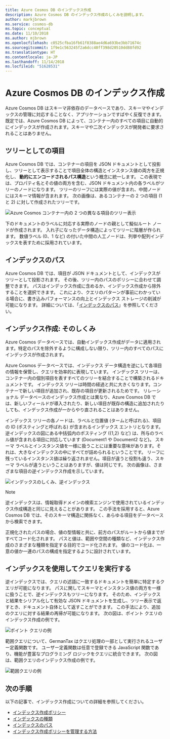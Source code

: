 ```yaml
---
title: Azure Cosmos DB のインデックス作成
description: Azure Cosmos DB のインデックス作成のしくみを説明します。
author: markjbrown
ms.service: cosmos-db
ms.topic: conceptual
ms.date: 11/10/2018
ms.author: mjbrown
ms.openlocfilehash: c0525cfba16fb61f8388ae4d6a693be3bb71674c
ms.sourcegitcommit: 1f9e1c563245f2a6dcc40ff398d20510dd88fd92
ms.translationtype: HT
ms.contentlocale: ja-JP
ms.lasthandoff: 11/14/2018
ms.locfileid: "51628531"
---
```

# <a name="indexing-in-azure-cosmos-db"></a>Azure Cosmos DB のインデックス作成

Azure Cosmos DB はスキーマ非依存のデータベースであり、スキーマやインデックスの管理に対応することなく、アプリケーションですばやく反復できます。 既定では、Azure Cosmos DB によって、コンテナー内のすべての項目に自動的にインデックスが作成されます。スキーマや二次インデックスが開発者に要求されることはありません。

## <a name="items-as-trees"></a>ツリーとしての項目

Azure Cosmos DB では、コンテナーの項目を JSON ドキュメントとして投影し、ツリーとして表示することで項目全体の構造とインスタンス値の両方を正規化し、 **動的にエンコードされるパス構造**という概念に統一します。 この表現では、プロパティ名とその値の両方を含む、JSON ドキュメント内の各ラベルがツリーのノードになります。 ツリーのリーフには実際の値が含まれ、中間ノードにはスキーマ情報が含まれます。 次の画像は、あるコンテナーの 2 つの項目 (1 と 2) に対して作成されたツリーです。

![Azure Cosmos コンテナー内の 2 つの異なる項目のツリー表示](./media/index-overview/indexing-as-tree.png)

下のドキュメントのラベルに対応する実際のノードの親として擬似ルート ノードが作成されます。 入れ子になったデータ構造によってツリーに階層が作られます。 数値ラベル (0、1 など) の付いた中間の人工ノードは、列挙や配列インデックスを表すために採用されています。

## <a name="index-paths"></a>インデックスのパス

Azure Cosmos DB では、項目が JSON ドキュメントとして、インデックスがツリーとして投影されます。 その後、ツリー内のパスのポリシーに合わせて調整できます。 パスはインデックス作成に含めるか、インデックス作成から除外することを選択できます。 これにより、クエリのパターンが事前にわかっている場合に、書き込みパフォーマンスの向上とインデックス ストレージの削減が可能になります。 詳細については、「[インデックスのパス](index-paths.md)」を参照してください。

## <a name="indexing-under-the-hood"></a>インデックス作成: そのしくみ

Azure Cosmos データベースでは、自動インデックス作成がデータに適用されます。特定のパスを除外するように構成しない限り、ツリー内のすべてのパスにインデックスが作成されます。

Azure Cosmos データベースでは、インデックス データ構造を逆にして各項目の情報を保管し、クエリを効率的に表現しています。 インデックス ツリーは、コンテナー内の個別項目を表すすべてのツリーを結合することで構築されるドキュメントです。 インデックス ツリーは時間の経過と共に大きくなります。コンテナーで新しい項目が追加され、既存の項目が更新されるためです。 リレーショナル データベースのインデックス作成とは異なり、Azure Cosmos DB では、新しいフィールドが導入されたり、新しい項目が既存の構造に追加されたりしても、インデックス作成が一からやり直されることはありません。 

インデックス ツリーの各ノードは、ラベルと位置値 (タームと呼ばれる)、項目の ID (ポスティングと呼ばれる) が含まれるインデックス エントリとなります。 逆インデックスの図にある中括弧内のポスティング ({1,2} など) は、所与のラベル値が含まれる項目に対応しています (Document1 や Document2 など)。 スキーマ ラベルとインスタンス値を一様に扱うことには重要な意味があります。それは、大きなインデックスの中にすべてが詰められるということです。 リーフに残っているインスタンス値は繰り返されません。項目が違うと役割も違う、スキーマ ラベルが違うということはありますが、値は同じです。 次の画像は、さまざまな項目の逆インデックス作成を示しています。

![インデックスのしくみ、逆インデックス](./media/index-overview/inverted-index.png)

> [!NOTE]
> 逆インデックスは、情報取得ドメインの検索エンジンで使用されているインデックス作成構造と同じに見えることがあります。 この手法を採用すると、Azure Cosmos DB では、そのスキーマ構造に関係なく、あらゆる項目をデータベースから検索できます。

正規化されたパスの場合、値の型情報と共に、前方のパスがルートから値までがすべてコード化されます。 パスと値は、範囲や空間の種類など、インデックス作成のさまざまな種類を指定する目的でコード化されます。 値のコード化は、一意の値か一連のパスの構成を指定するように設計されています。

## <a name="querying-with-indexes"></a>インデックスを使用してクエリを実行する

逆インデックスでは、クエリの述語に一致するドキュメントを簡単に特定するクエリが可能になります。 パスに関してスキーマとインスタンス値の両方を一様に扱うことで、逆インデックスもツリーになります。 そのため、インデックスと結果をシリアル化して有効な JSON ドキュメントを生成し、ツリー表示で返すとき、ドキュメント自体として返すことができます。 この手法により、追加のクエリに対する結果の再帰が可能になります。 次の図は、ポイント クエリのインデックス作成の例です。  

![ポイント クエリの例](./media/index-overview/index-point-query.png)

範囲クエリについて、GermanTax はクエリ処理の一部として実行されるユーザー定義関数です。 ユーザー定義関数は任意で登録できる JavaScript 関数であり、機能が豊富なプログラミング ロジックをクエリに統合できます。 次の図は、範囲クエリのインデックス作成の例です。

![範囲クエリの例](./media/index-overview/index-range-query.png)

## <a name="next-steps"></a>次の手順

以下の記事で、インデックス作成についての詳細を参照してください。

- [インデックス作成ポリシー](index-policy.md)
- [インデックスの種類](index-types.md)
- [インデックスのパス](index-paths.md)
- [インデックス作成ポリシーを管理する方法](how-to-manage-indexing-policy.md)